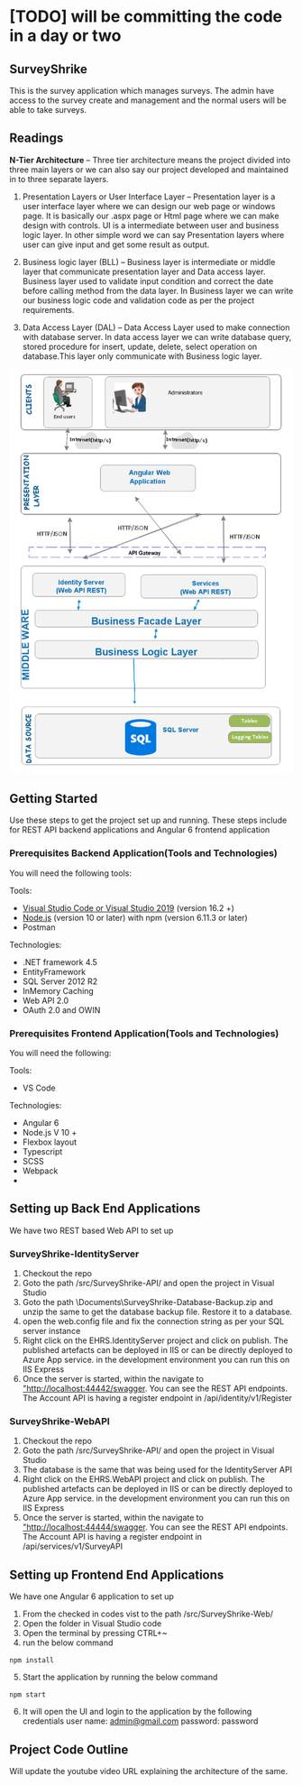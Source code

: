 # [TODO] will be committing the code in a day or two

## SurveyShrike
This is the survey application which manages surveys. The admin have access to the survey create and management and the normal users will be able to take surveys.
 

## Readings  
**N-Tier Architecture** – Three tier architecture means the project divided into three main layers or we can also say our project developed and maintained in to three separate layers.

1. Presentation Layers or User Interface Layer
– Presentation layer is a user interface layer where we can design our web page or windows page. It is basically our .aspx page or Html page where we can make design with controls. UI is a intermediate between user and business logic layer. In other simple word we can say Presentation layers where user can give input and get some result as output.

2. Business logic layer (BLL)
– Business layer is intermediate or middle layer that communicate presentation layer and Data access layer.
Business layer used to validate input condition and correct the date before calling method from the data layer.
In Business layer we can write our business logic code and validation code as per the project requirements.

3. Data Access Layer (DAL)
– Data Access Layer used to make connection with database server. In data access layer we can write database query, stored procedure for insert, update, delete, select operation on database.This layer only communicate with Business logic layer.

![Architecture diagram](https://github.com/techno2mahi/SurveyShrike/blob/master/SS_Architecture-Diagram.png)


## Getting Started

Use these steps to get the project set up and running. These steps include for REST API backend applications and Angular 6 frontend application

### Prerequisites Backend Application(Tools and Technologies)
You will need the following tools:

Tools:
-   [Visual Studio Code or Visual Studio 2019](https://visualstudio.microsoft.com/vs/)  (version 16.2 +)
-   [Node.js](https://nodejs.org/en/)  (version 10 or later) with npm (version 6.11.3 or later)
-   Postman

Technologies:
-   .NET framework 4.5
-   EntityFramework
-   SQL Server 2012 R2
-   InMemory Caching
-   Web API 2.0
-   OAuth 2.0 and OWIN 

### Prerequisites Frontend Application(Tools and Technologies)
You will need the following:

Tools: 
-  VS Code

Technologies:
-  Angular 6
-  Node.js V 10 +
-  Flexbox layout
-  Typescript
-  SCSS
-  Webpack
-  

## Setting up Back End Applications
We have two REST based Web API to set up 

### SurveyShrike-IdentityServer
1. Checkout the repo 
2. Goto the path /src/SurveyShrike-API/  and open the project in Visual Studio
3. Goto the path \Documents\SurveyShrike-Database-Backup.zip and unzip the same to get the database backup file. Restore it to a database.
4. open the web.config file and fix the connection string as per your SQL server instance
5. Right click on the EHRS.IdentityServer project and click on publish. The published artefacts can be deployed in IIS or can be directly deployed to Azure App service. in the development environment you can run this on IIS Express
6. Once the server is started, within the  navigate to ["http://localhost:44442/swagger](http://localhost:44442/swagger). You can see the REST API endpoints. The Account API is having a register endpoint in  /api/identity/v1/Register
    
### SurveyShrike-WebAPI
1. Checkout the repo 
2. Goto the path /src/SurveyShrike-API/  and open the project in Visual Studio
3. The database is the same that was being used for the IdentityServer API
4. Right click on the EHRS.WebAPI project and click on publish. The published artefacts can be deployed in IIS or can be directly deployed to Azure App service. in the development environment you can run this on IIS Express
5. Once the server is started, within the  navigate to ["http://localhost:44444/swagger](http://localhost:44444/swagger). You can see the REST API endpoints. The Account API is having a register endpoint in  /api/services/v1/SurveyAPI

 ## Setting up Frontend End Applications
We have one Angular 6 application to set up 

1. From the checked in codes vist to the path /src/SurveyShrike-Web/
2. Open the folder in Visual Studio code
3. Open the terminal by pressing CTRL+~
4. run the below command
  ```
  npm install
  ```
 5. Start the application by running the below command
 ```
 npm start
 ```
 6. It will open the UI and login to the application by the following credentials
    user name: admin@gmail.com
    password: password
  
 
 
## Project Code Outline

Will update  the youtube video URL explaining the architecture of the same. 
